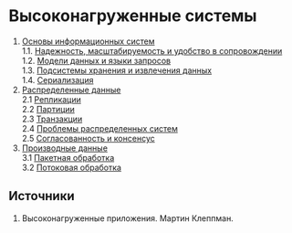# Высоконагруженные системы

1. [Основы информационных систем](./1_Basis)  
   1.1. [Надежность, масштабируемость и удобство в сопровождении](./1_Basis/1_MainQualities.md)  
   1.2. [Модели данных и языки запросов](./1_Basis/2_InformationSystems.md)  
   1.3. [Подсистемы хранения и извлечения данных](./1_Basis/3_InformationSystemTechnique.md)  
   1.4. [Сериализация](./1_Basis/4_Serialization.md)  
2. [Распределенные данные](./2_DistributedData)  
   2.1 [Репликации](./2_DistributedData/1_Replication.md)  
   2.2 [Партиции](./2_DistributedData/2_Partitioning.md)  
   2.3 [Транзакции](./2_DistributedData/3_Transaction.md)  
   2.4 [Проблемы распределенных систем](./2_DistributedData/4_DistributedSystemTroubles.md)  
   2.5 [Согласованность и консенсус](./2_DistributedData/5_Consistenty.md)  
3. [Производные данные](./3_DerivedData)  
   3.1 [Пакетная обработка](./3_DerivedData/1_PackageProcessing.md)  
   3.2 [Потоковая обработка](./3_DerivedData/2_StreamProcessing.md)  


## Источники
1) Высоконагруженные приложения. Мартин Клеппман.